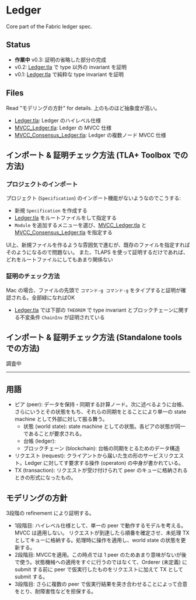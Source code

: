 # Ledger 

Core part of the Fabric ledger spec.

## Status

- **作業中** v0.3: 証明の省略した部分の完成
- v0.2: [Ledger.tla](Ledger.tla) で type 以外の invariant を証明
- v0.1: [Ledger.tla](Ledger.tla) で純粋な type invariant を証明

## Files

Read "モデリングの方針" for details. 上のものほど抽象度が高い。

- [Ledger.tla](Ledger.tla): Ledger のハイレベル仕様
- [MVCC_Ledger.tla](MVCC_Ledger.tla): Ledger の MVCC 仕様
- [MVCC_Consensus_Ledger.tla](MVCC_Consensus_Ledger.tla): Ledger の複数ノード MVCC 仕様

## インポート & 証明チェック方法 (TLA+ Toolbox での方法)

### プロジェクトのインポート

プロジェクト (`Specification`) のインポート機能がないようなのでこうする:

- 新規 `Specification` を作成する
-  [Ledger.tla](Ledger.tla) をルートファイルをして指定する
- `Module` を追加するメニューを選び、[MVCC_Ledger.tla](MVCC_Ledger.tla) と [MVCC_Consensus_Ledger.tla](MVCC_Consensus_Ledger.tla) を指定する

UI上、新規ファイルを作るような雰囲気で進むが、既存のファイルを指定すればそのようになるので問題ない。
また、TLAPS を使って証明するだけであれば、どれをルートファイルにしてもあまり関係ない

### 証明のチェック方法

Mac の場合、ファイルの先頭で `コマンド-g コマンド-g` をタイプすると証明が確認される。全部緑になればOK

- [Ledger.tla](Ledger.tla) では下部の `THEOREM` で type invariant とブロックチェーンに関する不変条件 `ChainInv` が証明されている

## インポート & 証明チェック方法 (Standalone tools での方法)

調査中

----

## 用語

- ピア (peer): データを保持・同期する計算ノード。次に述べるように台帳、さらにいうとその状態をもち、それらの同期をとることにより単一の state machine として外部に対して振る舞う。
  - 状態 (world state): state machine としての状態。各ピアの状態が同一であることが要求される。
  - 台帳 (ledger):
  - ブロックチェーン (blockchain): 台帳の同期をとるためのデータ構造
- リクエスト (request): クライアントから届いた生の形のサービスリクエスト。Ledger に対してす要求する操作 (operaton) の中身が書かれている。
- TX (transaction): リクエストが受け付けられて peer のキューに格納されるときの形式になったもの。

## モデリングの方針

3段階の refinement により証明する。

- 1段階目: ハイレベル仕様として、単一の peer で動作するモデルを考える。MVCC は適用しない。
リクエストが到達したら順番を確定させ、未処理 TX としてキューに格納する。処理時に操作を適用し、world state の状態を更新する。
- 2段階目: MVCCを適用。この時点では 1 peer のためあまり意味がないが後で使う。状態機械への適用をすぐに行うのではなくて、Orderer (未定義) に submit する前に peer で仮実行したものをリクエストに加えて TX として submit する。
- 3段階目: さらに複数の peer で仮実行結果を突き合わせることによって合意をとり、耐障害性などを担保する。
